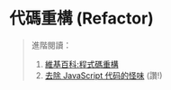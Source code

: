 # 代碼重構 (Refactor)

> 進階閱讀：
> 
> 1. [維基百科:程式碼重構](https://zh.wikipedia.org/wiki/%E4%BB%A3%E7%A0%81%E9%87%8D%E6%9E%84)
> 2. [去除 JavaScript 代码的怪味](https://jinlong.github.io/2015/05/21/eliminate-javascript-code-smells/) (讚!)
